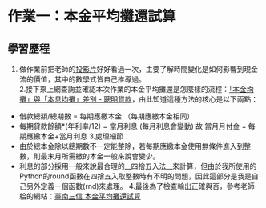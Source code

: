 # 作業一：本金平均攤還試算
## 學習歷程
1. 做作業前把老師的[投影片](https://docs.google.com/presentation/d/e/2PACX-1vQanrLs-ZSFlnAXkUL5uLO9PVvrK1GaNFcjCVwC7IyIt16w_NuaCYUaO6lRxF54Qub_RntV2FGKr-Dm/pub?start=false&loop=false&delayms=3000&slide=id.p)好好看過一次，主要了解時間變化是如何影響到現金流的價值，其中的數學式皆自己推導過。 <br />
2.接下來上網查詢並確認本次作業的本金平均攤還是怎麼樣的流程：[「本金均攤」與「本息均攤」差別 - 聰明貸款](https://www.smartloan.com.tw/viewBlogDetail.do?kmId=45)，由此知道這種方法的核心是以下兩點： <br />
* 借款總額/總期數 = 每期應繳本金 （每期應繳本金相同）
* 每期貸款餘額*(年利率/12) = 當月利息 (每月利息會變動)
故 當月月付金 = 每期應繳本金+當月利息 
3.處理細節：<br />
* 由於總本金除以總期數不一定能整除，若每期應繳本金使用無條件進入到整數，則最末月所需繳的本金一般來說會變少。
* 利息的部分採用一般來說最合理的__四捨五入法__來計算，但由於我所使用的Python的round函數在四捨五入取整數時有不明的問題，因此這部分是我是自己另外定義一個函數(rnd)來處理。
4.最後為了檢查輸出正確與否，參考老師給的網站：[臺南三信 本金平均攤還試算](https://ttc.scu.org.tw/memdca1.htm) <br />
